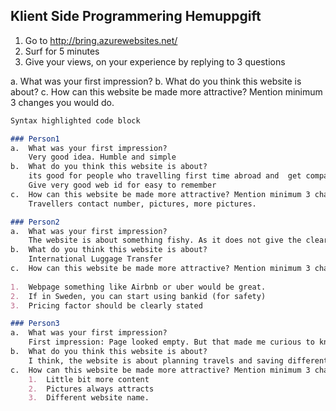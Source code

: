 ## Klient Side Programmering Hemuppgift

1.	Go to http://bring.azurewebsites.net/
2.	Surf for 5 minutes
3.	Give your views, on your experience by replying to 3 questions

a.	What was your first impression?
b.	What do you think this website is about?
c.	How can this website be made more attractive? Mention minimum 3 changes you would do.



```markdown
Syntax highlighted code block

### Person1
a.	What was your first impression?
    Very good idea. Humble and simple
b.	What do you think this website is about?
    its good for people who travelling first time abroad and  get company from who is travelling same time and date and destinations
    Give very good web id for easy to remember
c.	How can this website be made more attractive? Mention minimum 3 changes you would do.
    Travellers contact number, pictures, more pictures.

### Person2
a.	What was your first impression?
    The website is about something fishy. As it does not give the clear picture of what is it about.
b.	What do you think this website is about?
    International Luggage Transfer
c.	How can this website be made more attractive? Mention minimum 3 changes you would do.
    
1.	Webpage something like Airbnb or uber would be great. 
2.	If in Sweden, you can start using bankid (for safety)
3.	Pricing factor should be clearly stated

### Person3
a.	What was your first impression?
    First impression: Page looked empty. But that made me curious to know what is it about. 
b.	What do you think this website is about?
    I think, the website is about planning travels and saving different trips for each registered users. It also looks like it is a         travel agency website, where one can make trip bookings. 
c.	How can this website be made more attractive? Mention minimum 3 changes you would do.
    1.	Little bit more content
    2.	Pictures always attracts
    3.	Different website name. 


